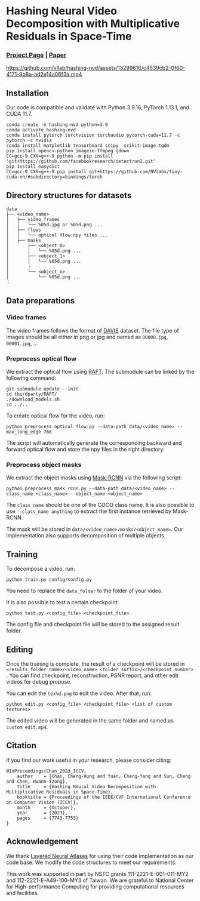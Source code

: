# Hashing Neural Video Decomposition with Multiplicative Residuals in Space-Time

### [Project Page](https://lightbulb12294.github.io/hashing-nvd/) | [Paper](https://openaccess.thecvf.com/content/ICCV2023/papers/Chan_Hashing_Neural_Video_Decomposition_with_Multiplicative_Residuals_in_Space-Time_ICCV_2023_paper.pdf)

https://github.com/vllab/hashing-nvd/assets/13299616/c4639cb2-0f60-4171-9b8a-ad2e14a06f3a.mp4

## Installation

Our code is compatible and validate with Python 3.9.16, PyTorch 1.13.1, and CUDA 11.7.

```
conda create -n hashing-nvd python=3.9
conda activate hashing-nvd
conda install pytorch torchvision torchaudio pytorch-cuda=11.7 -c pytorch -c nvidia
conda install matplotlib tensorboard scipy  scikit-image tqdm
pip install opencv-python imageio-ffmpeg gdown
CC=gcc-9 CXX=g++-9 python -m pip install 'git+https://github.com/facebookresearch/detectron2.git'
pip install easydict
CC=gcc-9 CXX=g++-9 pip install git+https://github.com/NVlabs/tiny-cuda-nn/#subdirectory=bindings/torch
```

## Directory structures for datasets

```
data
├── <video_name>
│   ├── video_frames
│   │   └── %05d.jpg or %05d.png ...
│   ├── flows
│   │   └── optical flow npy files ...
│   ├── masks
│       ├── <object_0>
│       │   └── %05d.png ...
│       ├── <object_1>
│       │   └── %05d.png ...
│       ⋮
│       └── <object_n>
│           └── %05d.png ...
⋮
```

## Data preparations

### Video frames

The video frames follows the format of [DAVIS](https://davischallenge.org/) dataset. The file type of images should be all either in png or jpg and named as `00000.jpg`, `00001.jpg`, ...

### Preprocess optical flow

We extract the optical flow using [RAFT](https://arxiv.org/abs/2003.12039). The submodule can be linked by the following command:

```
git submodule update --init
cd thirdparty/RAFT/
./download_models.sh
cd ../..
```

To create optical flow for the video, run:

```
python preprocess_optical_flow.py --data-path data/<video_name> --max_long_edge 768
```

The script will automatically generate the corresponding backward and forward optical flow and store the npy files in the right directory.

### Preprocess object masks

We extract the object masks using [Mask-RCNN](https://arxiv.org/abs/1703.06870) via the following script:

```
python preprocess_mask_rcnn.py --data-path data/<video_name> --class_name <class_name> --object_name <object_name>
```

The `class_name` should be one of the COCO class name. It is also possible to use `--class_name anything` to extract the first instance retrieved by Mask-RCNN.

The mask will be stored in `data/<video_name>/masks/<object_name>`. Our implementation also supports decomposition of multiple objects.

## Training

To decompose a video, run:

```
python train.py config/config.py
```

You need to replace the `data_folder` to the folder of your video.

It is also possible to test a certain checkpoint:

```
python test.py <config_file> <checkpoint_file>
```

The config file and checkpoint file will be stored to the assigned result folder.

## Editing

Once the training is complete, the result of a checkpoint will be stored in `<results_folder_name>/<video_name>_<folder_suffix>/<checkpoint_number>`. You can find checkpoint, reconstruction, PSNR report, and other edit videos for debug propose.

You can edit the `tex%d.png` to edit the video. After that, run:

```
python edit.py <config_file> <checkpoint_file> <list of custom textures>
```

The edited video will be generated in the same folder and named as `custom_edit.mp4`.

## Citation

If you find our work useful in your research, please consider citing:

```
@InProceedings{Chan_2023_ICCV,
    author    = {Chan, Cheng-Hung and Yuan, Cheng-Yang and Sun, Cheng and Chen, Hwann-Tzong},
    title     = {Hashing Neural Video Decomposition with Multiplicative Residuals in Space-Time},
    booktitle = {Proceedings of the IEEE/CVF International Conference on Computer Vision (ICCV)},
    month     = {October},
    year      = {2023},
    pages     = {7743-7753}
}
```

## Acknowledgement

We thank [Layered Neural Atlases](https://github.com/ykasten/layered-neural-atlases) for using their code implementation as our code base. We modify the code structures to meet our requirements.

This work was supported in part by NSTC grants 111-2221-E-001-011-MY2 and 112-2221-E-A49-100-MY3 of Taiwan. We are grateful to National Center for High-performance Computing for providing computational resources and facilities.
